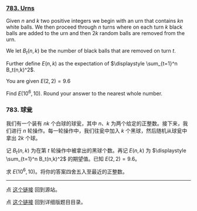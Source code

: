 ### [783. Urns](https://projecteuler.net/problem=783)

Given $n$ and $k$ two positive integers we begin with an urn that contains $kn$ white balls. We then proceed through $n$ turns where on each turn $k$ black balls are added to the urn and then $2k$ random balls are removed from the urn.

We let $B_t(n,k)$ be the number of black balls that are removed on turn $t$.

Further define $E(n,k)$ as the expectation of $\displaystyle \sum_{t=1}^n B_t(n,k)^2$.

You are given $E(2,2) = 9.6$

Find $E(10^6,10)$. Round your answer to the nearest whole number.

### 783. 球瓮

我们有一个装有 $nk$ 个白球的球瓮，其中 $n$、$k$ 为两个给定的正整数。接下来，我们进行 $n$ 轮操作。每一轮操作中，我们往瓮中加入 $k$ 个黑球，然后随机从球瓮中拿出 $2k$ 个球。

记 $B_t(n,k)$ 为在第 $t$ 轮操作中被拿出的黑球个数。再记 $E(n, k)$ 为 $\displaystyle \sum_{t=1}^n B_t(n,k)^2$ 的期望值。已知 $E(2,2) = 9.6$。

求 $E(10^6,10)$。将你的答案四舍五入至最近的正整数。

---

点 [这个链接](https://fsy-juruo.github.io/pe-chinese-translation/) 回到源站。

点 [这个链接](https://fsy-juruo.github.io/pe-chinese-translation/detailed_content_archives.html) 回到详细版题目目录。

